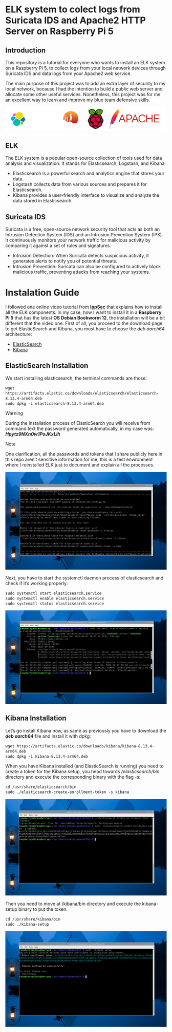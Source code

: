 # ELK system to colect logs from Suricata IDS and Apache2 HTTP Server on Raspberry Pi 5

## Introduction
This repository is a tutorial for everyone who wants to install an ELK system on a Raspberry Pi 5, to collect logs from your local network devices through Suricata IDS and data logs from your Apache2 web service. 

The main purpose of this project was to add an extra layer of security to my local network, because I had the intention to build a public web server and allocate some other useful services.
Nonetheless, this project was for me an excellent way to learn and improve my blue team defensive skills.

![](https://github.com/Ipasky/elk-suricata-apache-raspberrypi5/blob/main/img/softwareBanner.png)

## ELK 
The ELK system is a popular open-source collection of tools used for data analysis and visualization. It stands for Elasticsearch, Logstash, and Kibana:
-	Elasticsearch is a powerful search and analytics engine that stores your data.
-	Logstash collects data from various sources and prepares it for Elasticsearch.
-	Kibana provides a user-friendly interface to visualize and analyze the data stored in Elasticsearch.

## Suricata IDS
Suricata is a free, open-source network security tool that acts as both an Intrusion Detection System (IDS) and an Intrusion Prevention System (IPS). It continuously monitors your network traffic for malicious activity by comparing it against a set of rules and signatures.
-	Intrusion Detection: When Suricata detects suspicious activity, it generates alerts to notify you of potential threats.
-	Intrusion Prevention: Suricata can also be configured to actively block malicious traffic, preventing attacks from reaching your systems.

# Instalation Guide
I followed one online video tutorial from [**IppSec**](https://youtu.be/Ts-ofIVRMo4?si=q1j9yGKyTZCcQIbu) that explains how to install all the ELK components. In my case, how I want to install it in a **Raspberry Pi 5** that has the latest **OS Debian Bookworm 12**, the installation will be a bit different that the video one. 
First of all, you proceed to the download page to get ElasticSearch and Kibana, you must have to choose the *deb aarch64* architecture: 
- [ElasticSearch](https://www.elastic.co/downloads/elasticsearch)
- [Kibana](https://www.elastic.co/downloads/kibana)

## ElasticSearch Installation
We start installing elasticsearch, the terminal commands are those:
```shell
wget https://artifacts.elastic.co/downloads/elasticsearch/elasticsearch-8.13.4-arm64.deb
sudo dpkg -i elasticsearch-8.13.4-arm64.deb
```

> [!WARNING]
> During the installation process of ElasticSearch you will receive from command text the password generated automatically, in my case was: **_Hpytz9NXn0w1PoJKxLlh_**

> [!NOTE]
> One clarification, all the passwords and tokens that I share publicly here in this repo aren’t sensitive information for me, this is a test environment where I reinstalled ELK just to document and explain all the processes.

![](https://github.com/Ipasky/elk-suricata-apache-raspberrypi5/blob/main/img/01.jpg)

Next, you have to start the systemctl daemon process of elasticsearch and check if it’s working properly:

```shell
sudo systemctl start elasticsearch.service
sudo systemctl enable elasticsearch.service
sudo systemctl status elasticsearch.service
```

![](https://github.com/Ipasky/elk-suricata-apache-raspberrypi5/blob/main/img/02.jpg)

## Kibana Installation
Let’s go install Kibana now, as same as previously you have to download the **_deb aarch64_** file and install it with dpkg:

```shell
wget https://artifacts.elastic.co/downloads/kibana/kibana-8.13.4-arm64.deb
sudo dpkg -i kibana-8.13.4-arm64.deb
```

When you have Kibana installed (and ElasticSearch is running) you need to create a token for the Kibana setup, you head towards */elasticsearch/bin* directory and execute the corresponding binary with the flag -s:

```shell
cd /usr/share/elasticsearch/bin
sudo ./elasticsearch-create-enrollment-token -s kibana
```

![](https://github.com/Ipasky/elk-suricata-apache-raspberrypi5/blob/main/img/03.jpg)

Then you need to move at /kibana/bin directory and execute the kibana-setup binary to put the token.

```shell
cd /usr/share/kibana/bin
sudo ./kibana-setup
```

![](https://github.com/Ipasky/elk-suricata-apache-raspberrypi5/blob/main/img/04.jpg)

